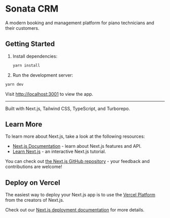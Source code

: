 # Sonata CRM

A modern booking and management platform for piano technicians and their customers.

## Getting Started

1. Install dependencies:
   ```bash
   yarn install
   ```
2. Run the development server:
```bash
yarn dev
```

Visit [http://localhost:3001](http://localhost:3001) to view the app.

---

Built with Next.js, Tailwind CSS, TypeScript, and Turborepo.

## Learn More

To learn more about Next.js, take a look at the following resources:

- [Next.js Documentation](https://nextjs.org/docs) - learn about Next.js features and API.
- [Learn Next.js](https://nextjs.org/learn/foundations/about-nextjs) - an interactive Next.js tutorial.

You can check out [the Next.js GitHub repository](https://github.com/vercel/next.js/) - your feedback and contributions are welcome!

## Deploy on Vercel

The easiest way to deploy your Next.js app is to use the [Vercel Platform](https://vercel.com/new?utm_source=github.com&utm_medium=referral&utm_campaign=turborepo-readme) from the creators of Next.js.

Check out our [Next.js deployment documentation](https://nextjs.org/docs/deployment) for more details.
